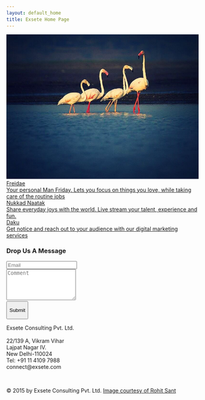 ```yaml
---
layout: default_home
title: Exsete Home Page
---
```

<!--home page-->
<div class="row top-pad grey-col margin-lr-0" id="home-page">
    <img src="data/img/background.jpg" alt="background" id="background-img" class="img-responsive backgrnd-img-hm"/>
    <!--section1-->
    <a href="http://www.freidae.com">
        <div class="col-sm-3 section-div" id="section-1">
            <div class="sec-1 div-box-bck" id="section-sub-1">
                <span class="text-home">
                    Freidae
                </span>
                <br/>
                <span class="text-details">
                Your personal Man Friday. Lets you focus on things you love, while taking care of the routine jobs
                </span>
                <!--<img src="data/img/freidae%20symbol.png" alt="freidae symbol" id="freidae-symbol" class=""/>-->
            </div>
        </div>
    </a>
    <div class="col-sm-1 divider-div" id="divider-div-1"></div>
    <!--section2-->
    <a href="http://www.nukkadnaatak.com">
        <div class="col-sm-3 section-div"id="section-2">
        <div class="sec-1 div-box-bck" id="section-sub-2">
            <span class="text-home">
            Nukkad Naatak
            </span>
            <br/>
            <span class="text-details">
            Share everyday joys with the world. Live stream your talent, experience and fun.  
            </span>
            <!--<img src="data/img/freidae%20symbol.png" alt="freidae symbol" id="freidae-symbol" class=""/>-->
        </div>
    </div>
    </a>
    <div class="col-sm-1 divider-div" id="divider-div-2"></div>
    <!--section3-->
    <a href="http://www.daku.net.in">
        <div class="col-sm-3 section-div"id="section-3">
        <div class="courtesy-div">
        </div>
        <div class="sec-1 div-box-bck" id="section-sub-3">
            <span class="text-home">
            Daku
            </span>
            <br/>
            <span class="text-details">
            Get notice and reach out to your audience with our digital marketing services
            </span>
            <!--<img src="data/img/freidae%20symbol.png" alt="freidae symbol" id="freidae-symbol" class=""/>-->
        </div>
    </div>
    </a>
</div>
<!--contact page-->
<div class="container-fluid bakgrnd-con" id="contact-page-div">
    <a name="contact"></a>
    <h3 class="heading-con">Drop Us A Message</h3>
    <div class="row margin-top">
        <div class="col-sm-6" id="form-div">
            <form role="form" method="POST"  id="form_reach_us" >
                <div class="form-group">
                    <input type="email" class="form-control" id="inputEmail" placeholder="Email" name="email" required/>
                </div>
                <div class="form-group">
                    <textarea class="form-control" rows="5" id="content" placeholder="Comment" name="comment" required ></textarea>
                </div>
                <div class="form-group btn-div">
                    <button id="btn-submit" type="submit" class="btn" onclick="return false;"><p style="text-align: center;">Submit</p></button>
                </div>
            </form>
        </div>
        <div class="col-sm-6" id="contact-detail-div">
            <p class="p-details">
                <span class="cont-font-col">
                    Exsete Consulting Pvt. Ltd.
                </span><br><br>
                22/139 A, Vikram Vihar<br> 
                Lajpat Nagar IV.<br>
                New Delhi-110024<br>
                <span class="glyphicon glyphicon-phone-alt"></span>  Tel: +91 11 4109 7988<br>
                <span class="cont-font-col"><span class="glyphicon glyphicon-envelope"></span>  connect@exsete.com</span> <br>
            </p>
        </div>
    </div>
    <br>
    <p class="cont-bottom-txt">
        © 2015 by Exsete Consulting Pvt. Ltd.
        <a href="http://www.rohitsant.com">
            <span class="courtesy-sml"> Image courtesy of Rohit Sant</span>
        </a>
    </p>
</div>